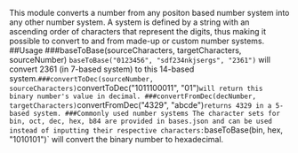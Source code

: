 This module converts a number from any positon based number system into any other number system. A system is defined by a string with an ascending order of characters that represent the digits, thus making it possible to convert to and from made-up or custom number systems.
##Usage
###baseToBase(sourceCharacters, targetCharacters, sourceNumber)
`baseToBase("0123456", "sdf234nkjsergs", "2361")`
will convert 2361 (in 7-based system) to this 14-based system.`
###convertToDec(sourceNumber, sourceCharacters)
`convertToDec("1011100011", "01")`
will return this binary number's value in decimal.
###convertFromDec(decNumber, targetCharacters)
`convertFromDec("4329", "abcde")`
returns 4329 in a 5-based system.
###Commonly used number systems
The character sets for 
bin,
oct,
dec,
hex,
b84
are provided in bases.json and can be used instead of inputting their respective characters:
`baseToBase(bin, hex, "1010101")`
will convert the binary number to hexadecimal.
